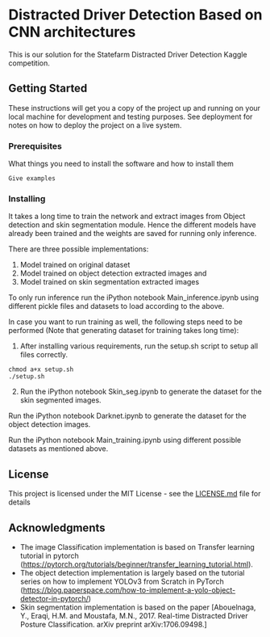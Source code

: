 # Distracted Driver Detection Based on CNN architectures

This is our solution for the Statefarm Distracted Driver Detection Kaggle competition.

## Getting Started

These instructions will get you a copy of the project up and running on your local machine for development and testing purposes. See deployment for notes on how to deploy the project on a live system.

### Prerequisites

What things you need to install the software and how to install them

```
Give examples
```

### Installing

It takes a long time to train the network and extract images from Object detection and skin segmentation module. Hence the different models have already been trained and the weights are saved for running only inference.

There are three possible implementations:
1) Model trained on original dataset
2) Model trained on object detection extracted images and
3) Model trained on skin segmentation extracted images

To only run inference run the iPython notebook Main_inference.ipynb using different pickle files and datasets to load according to the above.


In case you want to run training as well, the following steps need to be performed (Note that generating dataset for training takes long time):
1) After installing various requirements, run the setup.sh script to setup all files correctly.

```
chmod a+x setup.sh
./setup.sh
```
2) Run the iPython notebook Skin_seg.ipynb to generate the dataset for the skin segmented images.

Run the iPython notebook Darknet.ipynb to generate the dataset for the object detection images.

Run the iPython notebook Main_training.ipynb using different possible datasets as mentioned above.

## License

This project is licensed under the MIT License - see the [LICENSE.md](LICENSE.md) file for details

## Acknowledgments

* The image Classification implementation is based on Transfer learning tutorial in pytorch (https://pytorch.org/tutorials/beginner/transfer_learning_tutorial.html).
* The object detection implementation is largely based on the tutorial series on how to implement YOLOv3 from Scratch in PyTorch (https://blog.paperspace.com/how-to-implement-a-yolo-object-detector-in-pytorch/)
* Skin segmentation implementation is based on the paper [Abouelnaga, Y., Eraqi, H.M. and Moustafa, M.N., 2017. Real-time Distracted Driver Posture Classification. arXiv preprint arXiv:1706.09498.]
